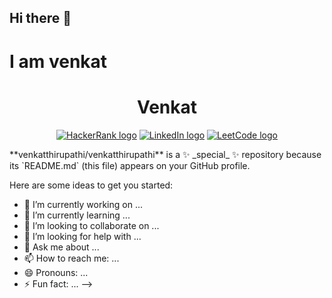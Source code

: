 ## Hi there 👋
<h1>I am venkat</h1>
<h1 align="center">Venkat </h1>

<p align="center">
  <a href="https://www.hackerrank.com/thirupathivenka1"><img src="https://img.shields.io/static/v1?label=HackerRank&message=thirupathivenka1&style=flat-square&logo=HackerRank&color=blue" alt="HackerRank logo" /></a>
  <a href="https://www.linkedin.com/in/thirupathivenkat/"><img src="https://img.shields.io/static/v1?label=LinkedIn&message=thirupathivenkat&style=flat-square&logo=LinkedIn&color=blue" alt="LinkedIn logo" /></a>
  <a href="https://leetcode.com/venkatthirupathi/"><img src="https://img.shields.io/static/v1?label=LeetCode&message=thirupathivenkat2005&style=flat-square&logo=LeetCode&color=blue" alt="LeetCode logo" /></a>
</p>
**venkatthirupathi/venkatthirupathi** is a ✨ _special_ ✨ repository because its `README.md` (this file) appears on your GitHub profile.

Here are some ideas to get you started:

- 🔭 I’m currently working on ...
- 🌱 I’m currently learning ...
- 👯 I’m looking to collaborate on ...
- 🤔 I’m looking for help with ...
- 💬 Ask me about ...
- 📫 How to reach me: ...
- 😄 Pronouns: ...
- ⚡ Fun fact: ...
-->
